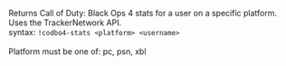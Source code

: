 Returns Call of Duty: Black Ops 4 stats for a user on a specific platform. Uses the TrackerNetwork API.<br />
syntax: `!codbo4-stats <platform> <username>`<br />
<br />
Platform must be one of: pc, psn, xbl